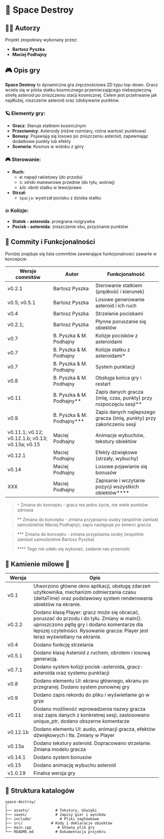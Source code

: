 
# 🚀 Space Destroy

## 👨‍🚀 Autorzy
Projekt zespołowy wykonany przez:

- **Bartosz Pyszka**
- **Maciej Podhajny**

## 🎮 Opis gry
**Space Destroy** to dynamiczna gra zręcznościowa 2D typu top-down. Gracz wciela się w pilota statku kosmicznego przemierzającego niebezpieczną strefę asteroid po zniszczeniu stacji kosmicznej. Celem jest przetrwanie jak najdłużej, niszczenie asteroid oraz zdobywanie punktów.

### 🪐 Elementy gry:
- **Gracz**: Steruje statkiem kosmicznym
- **Przeciwnicy**: Asteroidy (różne rozmiary, różna wartość punktowa)
- **Bonusy**: Pojawiają się losowo po zniszczeniu asteroid, zapewniając dodatkowe punkty lub efekty
- **Sceneria**: Kosmos w widoku z góry

### 🎮 Sterowanie:
- **Ruch:**
  - `W`: napęd rakietowy (do przodu)
  - `S`: silniki manewrowe przednie (do tyłu, wolniej)
  - `A`/`D`: obrót statku w lewo/prawo
- **Strzał:**
  - `Spacja`: wystrzał pocisku z dzioba statku

### 💥 Kolizje:
- **Statek - asteroida**: przegrana rozgrywka
- **Pocisk - asteroida**: zniszczenie obu, przyznanie punktów

## 📝 Commity i Funkcjonalności

Poniżej znajduje się lista commitów zawierające funkcjonalności zawarte w koncepcie:

| Wersje commitów          | Autor                      |  Funkcjonalność                                                                |
|--------------------------|----------------------------|--------------------------------------------------------------------------------|
| v0.2.1                   | Bartosz Pyszka             | Sterowanie statkiem (prędkość i kierunek)                                      |
| v0.5; v0.5.1             | Bartosz Pyszka             | Losowe generowanie asteroid i ich ruch                                         |
| v0.4                     | Bartosz Pyszka             | Strzelanie pociskami                                                           |
| v0.2.1;                  | Bartosz Pyszka             | Płynne poruszanie się obiektów                                                 |
| v0.7                     | B. Pyszka & M. Podhajny    | Kolizje pocisków z asteroidami                                                 |
| v0.7                     | B. Pyszka & M. Podhajny    | Kolizje statku z asteroidami*                                                  |
| v0.7                     | B. Pyszka & M. Podhajny    | System punktacji                                                               |
| v0.8                     | B. Pyszka & M. Podhajny    | Obsługa końca gry i restart                                                    |
| v0.11                    | B. Pyszka & M. Podhajny**  | Zapis danych gracza (imię, czas, punkty) przy rozpoczęciu sesji**              |
| v0.9                     | B. Pyszka & M. Podhajny*** | Zapis danych najlepszego gracza (imię, punkty) przy zakończeniu sesji          |
| v0.11.1; v0.12; v0.12.1.b; v0.13; v0.13a; v0.15                      | Maciej Podhajny            | Animacje wybuchów, tekstury obiektów                                           |
| v0.12.1                     | Maciej Podhajny            | Efekty dźwiękowe (strzały, wybuchy)                                            |
| v0.14                      | Maciej Podhajny            | Losowe pojawianie się bonusów                                                  |
| XXX                      | Maciej Podhajny            | Zapisanie i wczytanie pozycji wszystkich obiektów****                          |

> `*` Zmiana do konceptu - gracz ma jedno życie, nie wiele punktów zdrowia

> ** Zmiana do konceptu - zmiana przypisania osoby (wspólnie zamiast samodzielnie Maciej Podhajny); zapis następuje po śmierci gracza

> *** Zmiana do konceptu - zmiana przypisania osoby (wspólnie zamiast samodzielnie Bartosz Pyszka)

> **** Tego nie udało się wykonać, zadanie nas przerosło

## 🗿 Kamienie milowe 🗿
| Wersja     | Opis                                                                 |
|------------|----------------------------------------------------------------------|
| v0.1       | Utworzono główne okno aplikacji, obsługę zdarzeń użytkownika, mechanizm odmierzania czasu (deltaTime) oraz podstawowy system renderowania obiektów na ekranie. |
| v0.2.2     | Dodano klasę Player: gracz może się obracać, poruszać do przodu i do tyłu. Zmiany w main(): uproszczono pętlę gry i dodano komentarze dla lepszej czytelności. Rysowanie gracza: Player jest teraz wyświetlany na ekranie. |
| v0.4       | Dodano funkcję strzelania                             |
| v0.5.1     | Dodano klasę Asteroid z ruchem, obrotem i losową generacją.                    |
| v0.7.1     | Dodano system kolizji pocisk-asteroida, gracz-asteroida oraz systemu punktacji         |
| v0.8       | Dodano elementu UI: ekranu głównego, ekranu po przegranej. Dodano system ponownej gry                           |
| v0.9       | Dodano zapis rekordu do pliku i wyświetlanie go w grze                                      |
| v0.11      | Dodano możliwość wprowadzenia nazwy gracza oraz zapis danych z konkretnej sesji, zastosowano unique_ptr, dodano obszerne komentarze                 |
| v0.12.1b   | Dodano elementu UI: audio, animacji gracza, efektów dźwiękowych i tła. Zmiany w Player                |
| v0.13a     | Dodano tekstury asteroid. Dopracowano strzelanie. Zmiana modelu gracza                |
| v0.14.1    | Dodano system bonusów                 |
| v0.15      | Dodano animację wybuchu asteroid                 |
| v1.0.19    | Finalna wersja gry                 |

## 📁 Struktura katalogów
```
space-destroy/
│
├── assets/            # Tekstury, dźwięki
├── saves/             # Zapisy gier i wyników
├── include/             # Pliki nagłówkowe
├── src/             # Kody i deklaracje obiektów
├── main.cpp            # Główny plik gry
└── README.md          # Dokumentacja projektu
```
